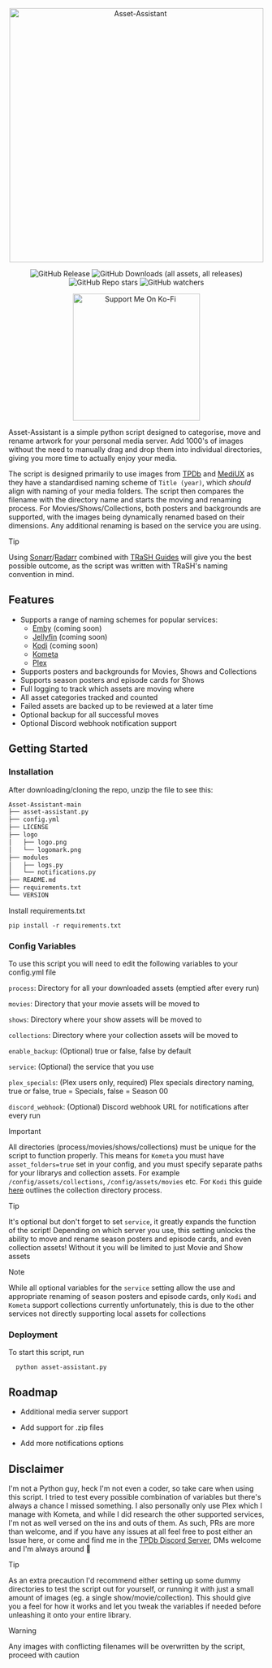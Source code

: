 <p align="center">
  <img src="https://raw.githubusercontent.com/mikenobbs/Asset-Assistant/main/logo/logo.png" width="500" alt="Asset-Assistant">
</p>
  
<div align="center">
  
  ![GitHub Release](https://img.shields.io/github/v/release/mikenobbs/asset-assistant?include_prereleases&display_name=release&style=flat)
  ![GitHub Downloads (all assets, all releases)](https://img.shields.io/github/downloads/mikenobbs/asset-assistant/total?style=flat)
  ![GitHub Repo stars](https://img.shields.io/github/stars/mikenobbs/asset-assistant?style=flat)
  ![GitHub watchers](https://img.shields.io/github/watchers/mikenobbs/asset-assistant)
    
</div>

<p align="center">
  <a href="https://ko-fi.com/mikenobbs" target="_blank"><img src="https://images2.imgbox.com/ad/d8/0Ulu9hEi_o.png" width="250" alt="Support Me On Ko-Fi"/></a>
</p>

Asset-Assistant is a simple python script designed to categorise, move and rename artwork for your personal media server. Add 1000's of images without the need to manually drag and drop them into individual directories, giving you more time to actually enjoy your media.

The script is designed primarily to use images from [TPDb](https://theposterdb.com/) and [MediUX](https://mediux.pro/) as they have a standardised naming scheme of `Title (year)`, which *should* align with naming of your media folders. The script then compares the filename with the directory name and starts the moving and renaming process. For Movies/Shows/Collections, both posters and backgrounds are supported, with the images being dynamically renamed based on their dimensions. Any additional renaming is based on the service you are using.

> [!TIP]
> Using [Sonarr](https://sonarr.tv/)/[Radarr](https://radarr.video/) combined with [TRaSH Guides](https://trash-guides.info/) will give you the best possible outcome, as the script was written with TRaSH's naming convention in mind.

## Features

- Supports a range of naming schemes for popular services:
  - [Emby](https://emby.media) (coming soon)
  - [Jellyfin](https://jellyfin.org/) (coming soon)
  - [Kodi](https://kodi.tv/) (coming soon)
  - [Kometa](https://kometa.wiki/en/latest/)
  - [Plex](https://www.plex.tv/)
- Supports posters and backgrounds for Movies, Shows and Collections
- Supports season posters and episode cards for Shows
- Full logging to track which assets are moving where
- All asset categories tracked and counted
- Failed assets are backed up to be reviewed at a later time
- Optional backup for all successful moves
- Optional Discord webhook notification support

## Getting Started

### Installation

After downloading/cloning the repo, unzip the file to see this:
```graphql
Asset-Assistant-main
├── asset-assistant.py
├── config.yml
├── LICENSE
├── logo
│   ├── logo.png
│   └── logomark.png
├── modules
│   ├── logs.py
│   └── notifications.py
├── README.md
├── requirements.txt
└── VERSION
```

Install requirements.txt

```
pip install -r requirements.txt
```

### Config Variables

To use this script you will need to edit the following variables to your config.yml file

`process`: Directory for all your downloaded assets (emptied after every run)

`movies`: Directory that your movie assets will be moved to

`shows`: Directory where your show assets will be moved to

`collections`: Directory where your collection assets will be moved to

`enable_backup`: (Optional) true or false, false by default

`service`:  (Optional) the service that you use

`plex_specials`: (Plex users only, required) Plex specials directory naming, true or false, true = Specials, false = Season 00

`discord_webhook`: (Optional) Discord webhook URL for notifications after every run

> [!IMPORTANT]
> All directories (process/movies/shows/collections) must be unique for the script to function properly. This means for `Kometa` you must have `asset_folders=true` set in your config, and you must specify separate paths for your librarys and collection assets. For example `/config/assets/collections`, `/config/assets/movies` etc. For `Kodi` this guide [here](https://kodi.wiki/view/Movie_set_information_folder) outlines the collection directory process.

> [!TIP]
> It's optional but don't forget to set `service`, it greatly expands the function of the script! Depending on which server you use, this setting unlocks the ability to move and rename season posters and episode cards, and even collection assets! Without it you will be limited to just Movie and Show assets

> [!NOTE]
> While all optional variables for the `service` setting allow the use and appropriate renaming of season posters and episode cards, only `Kodi` and `Kometa` support collections currently unfortunately, this is due to the other services not directly supporting local assets for collections 

### Deployment

To start this script, run

```
  python asset-assistant.py
```

## Roadmap

- Additional media server support

- Add support for .zip files

- Add more notifications options

## Disclaimer

I'm not a Python guy, heck I'm not even a coder, so take care when using this script. I tried to test every possible combination of variables but there's always a chance I missed something. I also personally only use Plex which I manage with Kometa, and while I did research the other supported services, I'm not as well versed on the ins and outs of them. As such, PRs are more than welcome, and if you have any issues at all feel free to post either an Issue here, or come and find me in the [TPDb Discord Server](https://discord.gg/tpdb-community-537054151583203338), DMs welcome and I'm always around 🙂

> [!Tip]
> As an extra precaution I'd recommend either setting up some dummy directories to test the script out for yourself, or running it with just a small amount of images (eg. a single show/movie/collection). This should give you a feel for how it works and let you tweak the variables if needed before unleashing it onto your entire library. 

> [!WARNING]
> Any images with conflicting filenames will be overwritten by the script, proceed with caution
